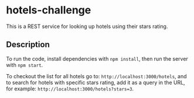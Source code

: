 # hotels-challenge
This is a REST service for looking up hotels using their stars rating.

## Description
To run the code, install dependencies with `npm install`, then run the server with `npm start`.

To checkout the list for all hotels go to: `http://localhost:3000/hotels`, and to search for hotels with specific stars rating, add it as a query in the URL, 
for example: `http://localhost:3000/hotels?stars=3`.
